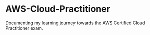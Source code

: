 # AWS-Cloud-Practitioner
Documenting my learning journey towards the AWS Certified Cloud Practitioner exam.
